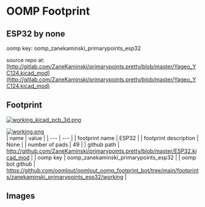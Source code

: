 # OOMP Footprint  
## ESP32  by none  
  
oomp key: oomp_zanekaminski_primarypoints_esp32  
  
source repo at: [http://gitlab.com/ZaneKaminski/primarypoints.pretty/blob/master/Yageo_YC124.kicad_mod](http://gitlab.com/ZaneKaminski/primarypoints.pretty/blob/master/Yageo_YC124.kicad_mod)  
## Footprint  
  
[![working_kicad_pcb_3d.png](working_kicad_pcb_3d_600.png)](working_kicad_pcb_3d.png)  
  
[![working.png](working_600.png)](working.png)  
| name | value | 
| --- | --- | 
| footprint name | ESP32 | 
| footprint description | None | 
| number of pads | 49 | 
| github path | http://github.com/ZaneKaminski/primarypoints.pretty/blob/master/ESP32.kicad_mod | 
| oomp key | oomp_zanekaminski_primarypoints_esp32 | 
| oomp bot github | https://github.com/oomlout/oomlout_oomp_footprint_bot/tree/main/footprints/zanekaminski_primarypoints_esp32/working | 
## Images  
